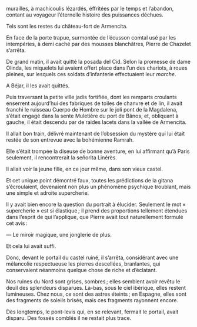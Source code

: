 murailles, à machicoulis lézardés, éffritées par le temps et l’abandon, contant au voyageur l’éternelle histoire des puissances déchues.

Tels sont les restes du château-fort de Armencita.

En face de la porte trapue, surmontée de l’écusson comtal usé par les intempéries, à demi caché par des mousses blanchâtres, Pierre de Chazelet
s’arrêta.

De grand matin, il avait quitté la posada del Cid. Selon la promesse de dame Olinda, les miquelets lui avaient offert place dans l’un des chariots, à  roues pleines, sur lesquels ces soldats d’infanterie effectuaient leur _marche_.

A Béjar, il les avait quittés.

Puis traversant la petite ville jadis fortifiée, dont les remparts croulants
enserrent aujourd’hui des fabriques de toiles de chanvre et de lin, il avait
franchi le ruisseau Cuerpo de Hombre sur le joli pont de la Magdalena, s’était engagé dans la sente Muletière du port de Bânos, et, obliquant à gauche, il était descendu par de raides lacets dans la vallée de Armencita.

Il allait bon train, délivré maintenant de l’obsession du mystère qui lui était restée de son entrevue avec la bohémienne Ramrah.

Elle s’était trompée la diseuse de bonne aventure, en lui affirmant qu’à
Paris seulement, il rencontrerait la señorita Linérès.

Il allait voir la jeune fille, en ce jour même, dans son vieux castel.

Et cet unique point démontré faux, toutes les prédictions de la gitana s’écroulaient, devenaient non plus un phénomène psychique troublant, mais
une simple et adroite supercherie.

ll y avait bien encore la question du portrait à élucider. Seulement le
mot « supercherie » est si élastique ; il prend des proportions tellement étendues dans l’esprit de qui l’applique, que Pierre avait tout naturellement formulé cet avis :

— Le miroir magique, une jonglerie de plus.

Et cela lui avait suffi.

Donc, devant le portail du castel ruiné, il s’arrêta, considérant avec une
mélancolie respectueuse les pierres descellées, branlantes, qui conservaient
néanmoins quelque chose de riche et d’éclatant.

Nos ruines du Nord sont grises, sombres ; elles semblent avoir revêtu le deuil des splendeurs disparues. Là-bas, sous le ciel ibérique, elles restent lumineuses. Chez nous, ce sont des astres éteints ; en Espagne, elles sont des fragments de soleils brisés, mais ces fragments rayonnent encore.

Dès longtemps, le pont-levis qui, en se relevant, fermait le portail, avait disparu. Des fossés comblés il ne restait plus trace.
